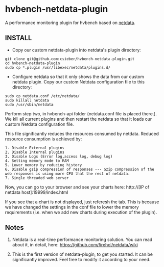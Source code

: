 # hvbench-netdata-plugin

A performance monitoring plugin for hvbench based on [netdata](https://github.com/firehol/netdata).

## INSTALL

  - Copy our custom netdata-plugin into netdata's plugin directory:

```
git clone git@github.com:csieber/hvbench-netdata-plugin.git
cd hvbench-netdata-plugin
sudo cp *.plugin /usr/libexec/netdata/plugins.d/

```
  - Configure netdata so that it only shows the data from our custom netdata plugin. Copy our custom Netdata configuration file to this directory:
```
sudo cp netdata.conf /etc/netdata/
sudo killall netdata
sudo /usr/sbin/netdata
```
Perform step two, in hvbench-api folder (netdata.conf file is placed there.).
We kill all current plugins and then restart the netdata so that it loads our custom Netdata configuration file.

This file significantly reduces the resources consumed by netdata. Reduced resource consumption is achieved by:

    1. Disable External plugins
    2. Disable Internal plugins
    3. Disable Logs (Error log,access log, debug log)
    4. Setting memory mode to RAM
    5. Lower memory by reducing history
    6. Disable gzip compression of responses --- Gzip compression of the web responses is using more CPU that the rest of netdata.
    7. Single threaded web server

Now, you can go to your browser and see your charts here: http://[IP of netdata host]:19999/index.html

If you see that a chart is not displayed, just referesh the tab. This is because we have changed the settings in the conf file to lower the memory requirements (i.e. when we add new charts during execution of the plugin). 

## Notes

1) Netdata is a real-time performance monitoring solution. You can read about it, in detail, here: https://github.com/firehol/netdata/wiki

2) This is the first version of netdata-plugin, to get you started. It can be significantly improved. Feel free to modify it according to your need.
